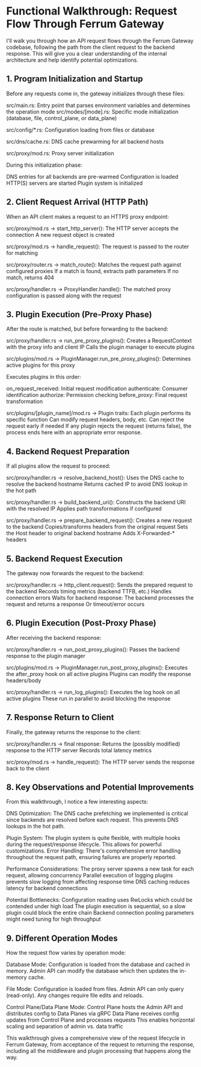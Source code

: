 # Functional Walkthrough: Request Flow Through Ferrum Gateway
I'll walk you through how an API request flows through the Ferrum Gateway codebase, following the path from the client request to the backend response. This will give you a clear understanding of the internal architecture and help identify potential optimizations.

## 1. Program Initialization and Startup
Before any requests come in, the gateway initializes through these files:

src/main.rs: Entry point that parses environment variables and determines the operation mode
src/modes/[mode].rs: Specific mode initialization (database, file, control_plane, or data_plane)

src/config/*.rs: Configuration loading from files or database

src/dns/cache.rs: DNS cache prewarming for all backend hosts

src/proxy/mod.rs: Proxy server initialization

During this initialization phase:

DNS entries for all backends are pre-warmed
Configuration is loaded
HTTP(S) servers are started
Plugin system is initialized

## 2. Client Request Arrival (HTTP Path)
When an API client makes a request to an HTTPS proxy endpoint:

src/proxy/mod.rs → start_http_server():
The HTTP server accepts the connection
A new request object is created

src/proxy/mod.rs → handle_request():
The request is passed to the router for matching

src/proxy/router.rs → match_route():
Matches the request path against configured proxies
If a match is found, extracts path parameters
If no match, returns 404

src/proxy/handler.rs → ProxyHandler.handle():
The matched proxy configuration is passed along with the request

## 3. Plugin Execution (Pre-Proxy Phase)
After the route is matched, but before forwarding to the backend:

src/proxy/handler.rs → run_pre_proxy_plugins():
Creates a RequestContext with the proxy info and client IP
Calls the plugin manager to execute plugins

src/plugins/mod.rs → PluginManager.run_pre_proxy_plugins():
Determines active plugins for this proxy

Executes plugins in this order:

on_request_received: Initial request modification
authenticate: Consumer identification
authorize: Permission checking
before_proxy: Final request transformation

src/plugins/[plugin_name]/mod.rs → Plugin traits:
Each plugin performs its specific function
Can modify request headers, body, etc.
Can reject the request early if needed
If any plugin rejects the request (returns false), the process ends here with an appropriate error response.

## 4. Backend Request Preparation
If all plugins allow the request to proceed:

src/proxy/handler.rs → resolve_backend_host():
Uses the DNS cache to resolve the backend hostname
Returns cached IP to avoid DNS lookup in the hot path

src/proxy/handler.rs → build_backend_uri():
Constructs the backend URI with the resolved IP
Applies path transformations if configured

src/proxy/handler.rs → prepare_backend_request():
Creates a new request to the backend
Copies/transforms headers from the original request
Sets the Host header to original backend hostname
Adds X-Forwarded-* headers

## 5. Backend Request Execution
The gateway now forwards the request to the backend:

src/proxy/handler.rs → http_client.request():
Sends the prepared request to the backend
Records timing metrics (backend TTFB, etc.)
Handles connection errors
Waits for backend response:
The backend processes the request and returns a response
Or timeout/error occurs

## 6. Plugin Execution (Post-Proxy Phase)
After receiving the backend response:

src/proxy/handler.rs → run_post_proxy_plugins():
Passes the backend response to the plugin manager

src/plugins/mod.rs → PluginManager.run_post_proxy_plugins():
Executes the after_proxy hook on all active plugins
Plugins can modify the response headers/body

src/proxy/handler.rs → run_log_plugins():
Executes the log hook on all active plugins
These run in parallel to avoid blocking the response

## 7. Response Return to Client
Finally, the gateway returns the response to the client:

src/proxy/handler.rs → final response:
Returns the (possibly modified) response to the HTTP server
Records total latency metrics

src/proxy/mod.rs → handle_request():
The HTTP server sends the response back to the client

## 8. Key Observations and Potential Improvements
From this walkthrough, I notice a few interesting aspects:

DNS Optimization: The DNS cache prefetching we implemented is critical since backends are resolved before each request. This prevents DNS lookups in the hot path.

Plugin System: The plugin system is quite flexible, with multiple hooks during the request/response lifecycle. This allows for powerful customizations.
Error Handling: There's comprehensive error handling throughout the request path, ensuring failures are properly reported.

Performance Considerations:
The proxy server spawns a new task for each request, allowing concurrency
Parallel execution of logging plugins prevents slow logging from affecting response time
DNS caching reduces latency for backend connections

Potential Bottlenecks:
Configuration reading uses RwLocks which could be contended under high load
The plugin execution is sequential, so a slow plugin could block the entire chain
Backend connection pooling parameters might need tuning for high throughput

## 9. Different Operation Modes
How the request flow varies by operation mode:

Database Mode: Configuration is loaded from the database and cached in memory. Admin API can modify the database which then updates the in-memory cache.

File Mode: Configuration is loaded from files. Admin API can only query (read-only). Any changes require file edits and reloads.

Control Plane/Data Plane Mode:
Control Plane hosts the Admin API and distributes config to Data Planes via gRPC
Data Plane receives config updates from Control Plane and processes requests
This enables horizontal scaling and separation of admin vs. data traffic

This walkthrough gives a comprehensive view of the request lifecycle in Ferrum Gateway, from acceptance of the request to returning the response, including all the middleware and plugin processing that happens along the way.